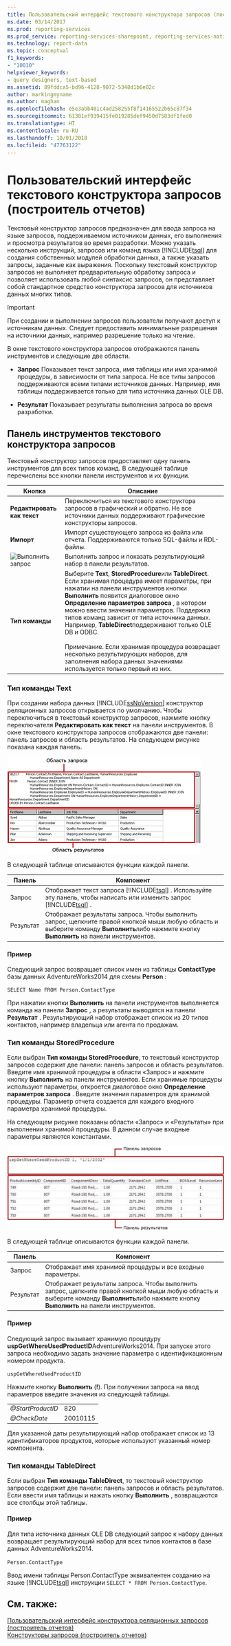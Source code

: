 ```yaml
---
title: Пользовательский интерфейс текстового конструктора запросов (построитель отчетов) | Документация Майкрософт
ms.date: 03/14/2017
ms.prod: reporting-services
ms.prod_service: reporting-services-sharepoint, reporting-services-native
ms.technology: report-data
ms.topic: conceptual
f1_keywords:
- "10010"
helpviewer_keywords:
- query designers, text-based
ms.assetid: 89fddca5-bd96-4128-9072-5348d1b6e02c
author: markingmyname
ms.author: maghan
ms.openlocfilehash: e5e3abb401c4ad258255f8f14165522b65c87f34
ms.sourcegitcommit: 61381ef939415fe019285def9450d7583df1fed0
ms.translationtype: HT
ms.contentlocale: ru-RU
ms.lasthandoff: 10/01/2018
ms.locfileid: "47763122"
---
```

# <a name="text-based-query-designer-user-interface-report-builder"></a>Пользовательский интерфейс текстового конструктора запросов (построитель отчетов)
  Текстовый конструктор запросов предназначен для ввода запроса на языке запросов, поддерживаемом источником данных, его выполнения и просмотра результатов во время разработки. Можно указать несколько инструкций, запросов или команд языка [!INCLUDE[tsql](../../includes/tsql-md.md)] для создания собственных модулей обработки данных, а также указать запросы, заданные как выражения. Поскольку текстовый конструктор запросов не выполняет предварительную обработку запроса и позволяет использовать любой синтаксис запросов, он представляет собой стандартное средство конструктора запросов для источников данных многих типов.  
  
> [!IMPORTANT]  
>  При создании и выполнении запросов пользователи получают доступ к источникам данных. Следует предоставить минимальные разрешения на источники данных, например разрешение только на чтение.  
  
 В окне текстового конструктора запросов отображаются панель инструментов и следующие две области.  
  
-   **Запрос** Показывает текст запроса, имя таблицы или имя хранимой процедуры, в зависимости от типа запроса. Не все типы запросов поддерживаются всеми типами источников данных. Например, имя таблицы поддерживается только для типа источника данных OLE DB.  
  
-   **Результат** Показывает результаты выполнения запроса во время разработки.  
  
## <a name="text-based-query-designer-toolbar"></a>Панель инструментов текстового конструктора запросов  
 Текстовый конструктор запросов предоставляет одну панель инструментов для всех типов команд. В следующей таблице перечислены все кнопки панели инструментов и их функции.  
  
|Кнопка|Описание|  
|------------|-----------------|  
|**Редактировать как текст**|Переключиться из текстового конструктора запросов в графический и обратно. Не все источники данных поддерживают графические конструкторы запросов.|  
|**Импорт**|Импорт существующего запроса из файла или отчета. Поддерживаются только SQL-файлы и RDL-файлы.|  
|![Выполнить запрос](../../reporting-services/report-data/media/rsqdicon-run.gif "Выполнить запрос")|Выполнить запрос и показать результирующий набор в панели результатов.|  
|**Тип команды**|Выберите **Text**, **StoredProcedure**или **TableDirect**. Если хранимая процедура имеет параметры, при нажатии на панели инструментов кнопки **Выполнить** появится диалоговое окно **Определение параметров запроса** , в котором можно ввести значения параметров. Поддержка типов команд зависит от типа источника данных. Например, **TableDirect**поддерживают только OLE DB и ODBC.<br /><br /> Примечание. Если хранимая процедура возвращает несколько результирующих наборов, для заполнения набора данных значениями используется только первый из них.|  
  
### <a name="command-type-text"></a>Тип команды Text  
 При создании набора данных [!INCLUDE[ssNoVersion](../../includes/ssnoversion-md.md)] конструктор реляционных запросов открывается по умолчанию. Чтобы переключиться в текстовый конструктор запросов, нажмите кнопку переключателя **Редактировать как текст** на панели инструментов. В окне текстового конструктора запросов отображаются две панели: панель запросов и область результатов. На следующем рисунке показана каждая панель.  
  
 ![Конструктор универсальных запросов с запросом реляционных данных](../../reporting-services/report-data/media/rsqd-dsaw-sql-generic.gif "Конструктор универсальных запросов с запросом реляционных данных")  
  
 В следующей таблице описываются функции каждой панели.  
  
|Панель|Компонент|  
|----------|--------------|  
|Запрос|Отображает текст запроса [!INCLUDE[tsql](../../includes/tsql-md.md)] . Используйте эту панель, чтобы написать или изменить запрос [!INCLUDE[tsql](../../includes/tsql-md.md)] .|  
|Результат|Отображает результаты запроса. Чтобы выполнить запрос, щелкните правой кнопкой мыши любую область и выберите команду **Выполнить**либо нажмите кнопку **Выполнить** на панели инструментов.|  
  
#### <a name="example"></a>Пример  
 Следующий запрос возвращает список имен из таблицы **ContactType** базы данных AdventureWorks2014 для схемы **Person** :  
  
```  
SELECT Name FROM Person.ContactType  
```  
  
 При нажатии кнопки **Выполнить** на панели инструментов выполняется команда на панели **Запрос** , а результаты выводятся на панели **Результат** . Результирующий набор отображает список из 20 типов контактов, например владельца или агента по продажам.  
  
### <a name="command-type-storedprocedure"></a>Тип команды StoredProcedure  
 Если выбран **Тип команды StoredProcedure**, то текстовый конструктор запросов содержит две панели: панель запросов и область результатов. Введите имя хранимой процедуры в области «Запрос» и нажмите кнопку **Выполнить** на панели инструментов. Если хранимые процедуры используют параметры, откроется диалоговое окно **Определение параметров запроса** . Введите значения параметров для хранимой процедуры. Параметр отчета создается для каждого входного параметра хранимой процедуры.  
  
 На следующем рисунке показаны области «Запрос» и «Результаты» при выполнении хранимой процедуры. В данном случае входные параметры являются константами.  
  
 ![Хранимая процедура в конструкторе текстовых запросов](../../reporting-services/report-data/media/rs-relational-text-sp.gif "Хранимая процедура в конструкторе текстовых запросов")  
  
 В следующей таблице описываются функции каждой панели.  
  
|Панель|Компонент|  
|----------|--------------|  
|Запрос|Отображает имя хранимой процедуры и все входные параметры.|  
|Результат|Отображает результаты запроса. Чтобы выполнить запрос, щелкните правой кнопкой мыши любую область и выберите команду **Выполнить**либо нажмите кнопку **Выполнить** на панели инструментов.|  
  
#### <a name="example"></a>Пример  
 Следующий запрос вызывает хранимую процедуру **uspGetWhereUsedProductID**AdventureWorks2014. При запуске этого запроса необходимо задать значение параметра с идентификационным номером продукта.  
  
```  
uspGetWhereUsedProductID  
```  
  
 Нажмите кнопку **Выполнить** (**!**). При получении запроса на ввод параметров введите значения из следующей таблицы.  
  
|||  
|-|-|  
|*@StartProductID*|820|  
|*@CheckDate*|20010115|  
  
 Для указанной даты результирующий набор отображает список из 13 идентификаторов продуктов, которые используют указанный номер компонента.  
  
### <a name="command-type-tabledirect"></a>Тип команды TableDirect  
 Если выбран **Тип команды TableDirect**, то текстовый конструктор запросов содержит две панели: панель запросов и область результатов. Если ввести имя таблицы и нажать кнопку **Выполнить** , возвращаются все столбцы этой таблицы.  
  
#### <a name="example"></a>Пример  
 Для типа источника данных OLE DB следующий запрос к набору данных возвращает результирующий набор для всех типов контактов в базе данных AdventureWorks2014.  
  
 `Person.ContactType`  
  
 Ввод имени таблицы Person.ContactType эквивалентен созданию на языке [!INCLUDE[tsql](../../includes/tsql-md.md)] инструкции `SELECT * FROM Person.ContactType`.  
  
## <a name="see-also"></a>См. также:  
 [Пользовательский интерфейс конструктора реляционных запросов (построитель отчетов)](../../reporting-services/report-data/relational-query-designer-user-interface-report-builder.md)   
 [Конструкторы запросов (построитель отчетов)](http://msdn.microsoft.com/library/553f0d4e-8b1d-4148-9321-8b41a1e8e1b9)  
  
  
